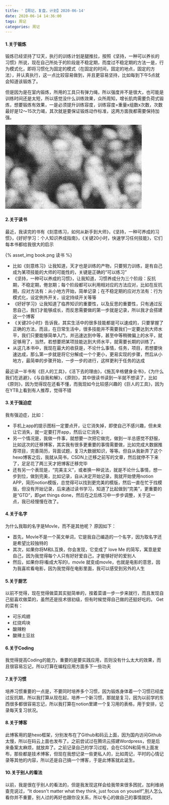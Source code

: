 ```yaml
---
title: '【周记，复盘，计划】2020-06-14'
date: 2020-06-14 14:36:00 
tags: 周记
categories: 周记
---
```


#### 1.关于锻炼
锻炼已经坚持了12天，执行的训练计划是腿推拉，按照《坚持，一种可以养长的习惯》所说，现在自己所处于的阶段是不稳定期，而度过不稳定期的方法一是，行为模式化，即将习惯化为固定的模式（在固定的时间，固定的地点，固定的方法），并认真执行，这一点比较容易做到，并且更容易坚持，比如每到下午5点就会知道该锻炼了。

但是因为是在室内锻炼，所用的工具只有弹力绳，所以强度并不是很大，也可能是训练时间还是太短，所以感觉没什么训练效果，众所周知，增长肌肉需要负荷式锻炼，想要锻炼有效果，一是必须提升训练容度，训练容度=重量x组数x次数，次数最好是12～15次力竭，其次就是要保证锻炼动作标准，这两方面我都需要保持加强。

![锻炼](exercise1.png)

#### 2.关于读书
最近，我读完的书有《刻意练习，如何从新手到大师》，《坚持，一种可养成的习惯》，《好好学习：个人知识养成指南》，《关键20小时，快速学习任何技能》，它们每本书都给我很大的启示


{% asset_img book.png 读书 %}

* 比如《刻意练习》让我知道，天才也是训练的产物，只要努力训练，是有自己成为某项技能的大师的可能性的，关键是正确的“可以练习”
* 《坚持，一种可以养成的习惯》，让我知道，习惯养成分为三个阶段：反抗期，不稳定期，倦怠期；每个阶段都可以利用相对应的方法应对，比如在反抗期，应对方法有：从小地方开始，简单记录；在不稳定期的应对方法有：行为模式化，设定例外开关，设定持续开关等等
* 《好好学习》让我知道了临界知识的重要性，以及反思的重要性，只有通过反思自己，我们才能够成长，而反思需要做的第一步就是记录，所以我才会搭建这一个博客
* 《关键20小时》告诉我，其实生活中的很多技能都是可以速成的，只要掌握了正确的方法，而且，在日常生活中，很多技能并不需要我们一定要达到大师水平，我们只要能够简单入门，并迅速达到中等，甚至中等稍微偏上的水平，就足够用了，当然，若想要把某项技能达到大师水平，就需要长期的训练了。
* 从这几本书中，我现在最大的收获是，不论什么事情，任务，项目，若想要快速达成，那么第一步就是将它分解成一个个更小，更易实现的步骤，然后从小地方，最简单的步骤开始，一步一步的进行，这样更利于任务的达成

最近读一半书有《巨人的工具》，《活下去的理由》，《施瓦辛格健身全书》，《为什么我们在逃避》，《与自我和解》，《原则》，其中很读书读到一半就不想读了，比如《原则》，因为觉得现在还看不懂，而我现如今比较感兴趣的《巨人的工具》，因为在YTB上看到有人推荐，觉得不错

#### 3.关于强迫症
我有强迫症，比如：
* 手机上app的提示图标一定要点开，让它消失掉，即使自己不感兴趣，但未来让它消失，就一定要打开app，然后让它消失；
* 另一个情况是，我做一件事，就想要一次把它做完，做到一半总感觉不舒服，比如这次的迁移博客，其实我有很多更重要的事情需要做，比如完成大数据推荐项目，完善简历，背面试题，复习大数据知识，等等。但自从我新弄了这个hexo博客之后，我就从简书，CSDN上迁移之前写的文章，然后就停不下来了，足足花了两三天才把博客迁移完毕
* 还有另一个表现是，“完美主义”，或者换一种说法，就是不论什么事情，想一步到位，做到完美，比如记录，自从决定开始记录，我就开始使用notion APP，简历notion模版，总觉得可以找到更完美的模版，然后一直在忙于找模版，但没有开始记录，后来通过读书学习，知道了比起做到“完美”，更重要的是“GTD”，即get things done，然后在之后练习中一步步调整，关于这一点，我已经慢慢在改了。

#### 4.关于名字
为什么我取的名字是Movle，而不是其他呢？
原因如下：
* 首先，Movle不是一个英文单词，它是我自己编造的一个名字，因为取名字还是希望比较独特的
* 其次，如果你将M和L互换，你会发现，它变成了 love Me 的简写，寓意是爱自己，因为我觉得每个人只有好好爱自己，才能够好好的爱别人
* 然后，如果你将l看成大写的I，movle 就变成movIe，也就是电影的意思，因为我喜欢看电影，因为我觉得在电影里面，我可以感受到另外的人生

#### 5.关于厨艺
以前不觉得，现在觉得做菜其实挺简单的，按着菜谱一步一步来就行，而且发现自己挺喜欢做菜的，虽然还是技术很初级，但有时候觉得自己做的还挺好吃的。
Get的菜有：
* 可乐鸡翅
* 红烧鸡块
* 酸辣粉
* 酸辣土豆丝

#### 6.关于Coding
我觉得提高Coding的能力，重要的是要实践应用，否则没有什么太大的效果，而且很容易忘记，所以打算在编程应用方面多下一些功夫

#### 7.关于习惯
培养习惯重要的一点是，不要同时培养多个习惯，因为锻炼身体着一个习惯已经度过反抗期，所以我打算从现在起，培养一个新习惯，那就是复习，因为以前学的东西很多都很容易忘记，所以我打算在notion里建一个复习用的表格，用于安排，记录每天复习状况。

#### 8.关于博客
此博客用的是hexo框架，分别发布在了Github和码云上面，因为国内访问Github太慢，所以在码云上面也发布了。之前尝试过在腾讯云搭建Wordpress，但是后来备案太麻烦，就放弃了。之前记录自己的学习过程，会在CSDN和简书上面发布，那些都是技术博客，但现在我想记录一些更私人的，比如周记，平时的心情记录等其他的内容，所以还是自己搞一个博客，于是此博客就此诞生。

#### 10.关于别人的看法
以前，我是很在乎别人的看法的，但是我发现这样会给我带来很多困扰，加利维纳查克说过，“It doesn't matter what they think, just focus on youself”,别人怎么看你并不重要，别人过的再好也跟你没关系，所以专心的做自己的事情就好。




